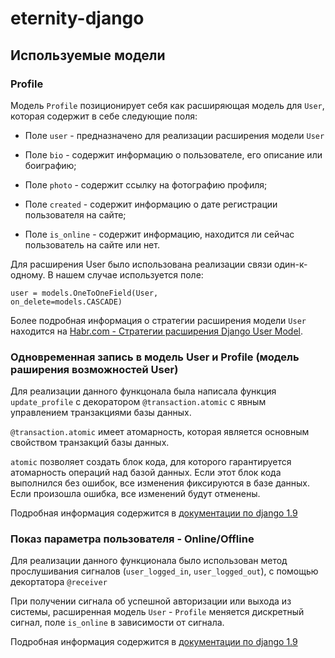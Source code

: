 # eternity-django

## Используемые модели
### Profile

Модель <code>Profile</code> позиционирует себя как расширяющая модель для <code>User</code>, которая содержит в себе следующие поля:

* Поле <code>user</code> - предназначено для реализации расширения модели <code>User</code>

* Поле <code>bio</code> - содержит информацию о пользователе, его описание или боиграфию;

* Поле <code>photo</code> - содержит ссылку на фотографию профиля;

* Поле <code>created</code> - содержит информацию о дате регистрации пользователя на сайте;

* Поле <code>is_online</code> - содержит информацию, находится ли сейчас пользователь на сайте или нет.

Для расширения User было использована реализации связи один-к-одному. В нашем случае используется поле:

<code>user = models.OneToOneField(User, on_delete=models.CASCADE)</code>

Более подробная информация о стратегии расширения модели <code>User</code> находится на [Habr.com - Стратегии расширения Django User Model](https://habr.com/ru/post/313764/#OneToOneField).

### Одновременная запись в модель User и Profile (модель раширения возможностей User)

Для реализации данного функцонала была написала функция <code>update_profile</code> с декоратором <code>@transaction.atomic</code> с явным управлением транзакциями базы данных.

<code>@transaction.atomic</code> имеет атомарность, которая является основным свойством транзакций базы данных. 

<code>atomic</code> позволяет создать блок кода, для которого гарантируется атомарность операций над базой данных. Если этот блок кода выполнился без ошибок, все изменения фиксируются в базе данных. Если произошла ошибка, все изменений будут отменены.

Подробная информация содержится в [документации по django 1.9](https://djbook.ru/rel1.7/topics/db/transactions.html)

### Показ параметра пользователя - Online/Offline

Для реализации данного функционала было использован метод прослушивания сигналов (<code>user_logged_in</code>, <code>user_logged_out</code>), с помощью декортатора <code>@receiver</code> 

При получении сигнала об успешной авторизации или выхода из системы, расширенная модель <code>User</code> - <code>Profile</code> меняется дискретный сигнал, поле <code>is_online</code> в зависимости от сигнала.

Подробная информация содержится в [документации по django 1.9](https://djbook.ru/rel1.9/topics/signals.html)